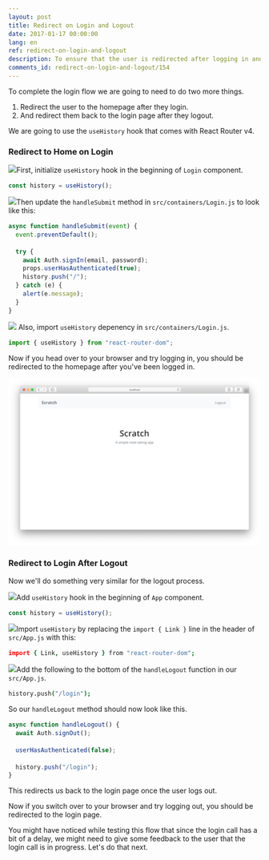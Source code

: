 ```yaml
---
layout: post
title: Redirect on Login and Logout
date: 2017-01-17 00:00:00
lang: en
ref: redirect-on-login-and-logout
description: To ensure that the user is redirected after logging in and logging out of our React.js app, we are going to use the withRouter higher-order component from React Router v4. And we’ll use the history.push method to navigate the app.
comments_id: redirect-on-login-and-logout/154
---
```


To complete the login flow we are going to need to do two more things.

1. Redirect the user to the homepage after they login.
2. And redirect them back to the login page after they logout.

We are going to use the `useHistory` hook that comes with React Router v4.

### Redirect to Home on Login

<img class="code-marker" src="/assets/s.png" />First, initialize `useHistory` hook in the beginning of `Login` component.

``` javascript
const history = useHistory();
```

<img class="code-marker" src="/assets/s.png" />Then update the `handleSubmit` method in `src/containers/Login.js` to look like this:

``` javascript
async function handleSubmit(event) {
  event.preventDefault();

  try {
    await Auth.signIn(email, password);
    props.userHasAuthenticated(true);
    history.push("/");
  } catch (e) {
    alert(e.message);
  }
}
```

<img class="code-marker" src="/assets/s.png" /> Also, import `useHistory` depenency in `src/containers/Login.js`.
``` javascript
import { useHistory } from "react-router-dom";
```

Now if you head over to your browser and try logging in, you should be redirected to the homepage after you've been logged in.

![React Router v4 redirect home after login screenshot](/assets/redirect-home-after-login.png)

### Redirect to Login After Logout

Now we'll do something very similar for the logout process. 

<img class="code-marker" src="/assets/s.png" />Add `useHistory` hook in the beginning of `App` component.

``` javascript
const history = useHistory();
```

<img class="code-marker" src="/assets/s.png" />Import `useHistory` by replacing the `import { Link }` line in the header of `src/App.js` with this:

``` coffee
import { Link, useHistory } from "react-router-dom";
```

<img class="code-marker" src="/assets/s.png" />Add the following to the bottom of the `handleLogout` function in our `src/App.js`.

``` coffee
history.push("/login");
```

So our `handleLogout` method should now look like this.

``` javascript
async function handleLogout() {
  await Auth.signOut();

  userHasAuthenticated(false);

  history.push("/login");
}
```

This redirects us back to the login page once the user logs out.

Now if you switch over to your browser and try logging out, you should be redirected to the login page.

You might have noticed while testing this flow that since the login call has a bit of a delay, we might need to give some feedback to the user that the login call is in progress. Let's do that next.
